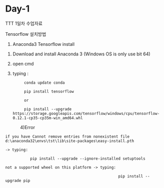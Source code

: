 # Day-1

TTT 1일차 수업자료

Tensorflow 설치방법

1. Anaconda3 Tensorflow install

 1) Download and install Anaconda 3 (Windows OS is only use bit 64)
 
 2) open cmd
 
 3) typing : 
 
             conda update conda
             
             pip install tensorflow 
             
             or
             
             pip install --upgrade https://storage.googleapis.com/tensorflow/windows/cpu/tensorflow-0.12.1-cp35-cp35m-win_amd64.whl
             
 4)Error
 
    if you have Cannot remove entries from nonexistent file d:\anaconda32\envs\tst\lib\site-packages\easy-install.pth
    
    -> typing:
    
               pip install --upgrade --ignore-installed setuptools
    
    not a supported wheel on this platform -> typing:
    
                                                      pip install --upgrade pip
